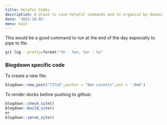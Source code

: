 ```yaml
---
title: Helpful Codes
description: A place to save helpful commands and to organize by domain
date: '2022-10-05'
menu: main
---
```


This would be a good command to run at the end of the day especially to pipe to 
file.

```bash
git log --pretty=format:"%h - %an, %ar : %s"
```

### Blogdown specific code

To create a new file:

```r
blogdown::new_post("TITLE",author = "Ben Lorentz",ext = '.Rmd')
```

To render docks before pushing to github:
```r
blogdown::check_site()
blogdown::build_site()
or
blogdown::serve_site()
```